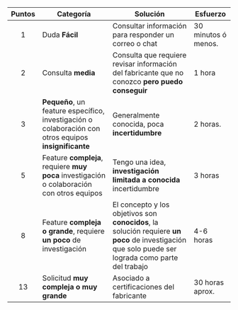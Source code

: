 | Puntos | Categoría | Solución | Esfuerzo |
|:------:| --------|----------|----------|
|1|Duda **Fácil**|Consultar información para responder un correo o chat|30 minutos ó menos.
|2|Consulta **media**|Consulta que requiere revisar información del fabricante que no conozco **pero puedo conseguir**|1 hora|
|3|**Pequeño**, un feature específico, investigación o colaboración con otros equipos **insignificante**|Generalmente conocida, poca **incertidumbre**|2 horas.
|5|Feature **compleja**, requiere **muy poca** investigación o colaboración con otros equipos|Tengo una idea, **investigación limitada a conocida** incertidumbre|3 horas|
|8|Feature **compleja o grande**, requiere **un poco** de investigación|El concepto y los objetivos son **conocidos**, la solución requiere **un poco** de investigación que solo puede ser lograda como parte del trabajo|4-6 horas
|13|Solicitud **muy compleja o muy grande**|Asociado a certificaciones del fabricante|30 horas aprox.

